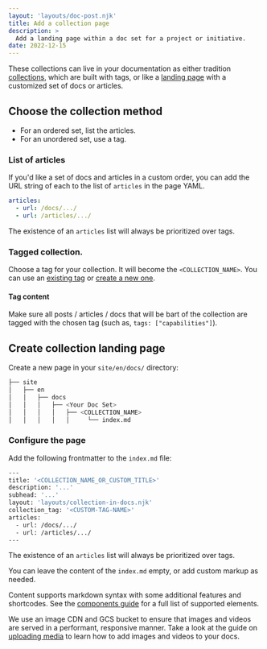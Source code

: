 ```yaml
---
layout: 'layouts/doc-post.njk'
title: Add a collection page
description: >
  Add a landing page within a doc set for a project or initiative.
date: 2022-12-15
---
```


These collections can live in your documentation as either tradition [collections](/docs/handbook/how-to/add-a-collection-page/), which are built with tags, or like a [landing page](/docs/handbook/how-to/add-a-landing-page/) with a customized set of docs or articles.

## Choose the collection method

* For an ordered set, list the articles.
* For an unordered set, use a tag.

### List of articles

If you'd like a set of docs and articles in a custom order, you can add the URL string of each to the list of `articles` in the page YAML.

```yaml
articles:
  - url: /docs/.../
  - url: /articles/.../
```

The existence of an `articles` list will always be prioritized over tags.

### Tagged collection.

Choose a tag for your collection. It will become the `<COLLECTION_NAME>`. You can use an
[existing tag](https://github.com/GoogleChrome/developer.chrome.com/blob/main/site/_data/i18n/tags.yml)
or [create a new one](/docs/handbook/how-to/add-a-tag/).

#### Tag content

Make sure all posts / articles / docs that will be bart of the collection are
tagged with the chosen tag (such as, `tags: ["capabilities"]`).

## Create collection landing page

Create a new page in your `site/en/docs/` directory:

```bash
├── site
│   ├── en
│   │   ├── docs
│   │   │   ├── <Your Doc Set>
│   │   │   │   ├── <COLLECTION_NAME>
│   │   │   │   │     └── index.md
```

### Configure the page

Add the following frontmatter to the `index.md` file:

```bash
---
title: '<COLLECTION_NAME_OR_CUSTOM_TITLE>'
description: '...'
subhead: '...'
layout: 'layouts/collection-in-docs.njk'
collection_tag: '<CUSTOM-TAG-NAME>'
articles:
  - url: /docs/.../
  - url: /articles/.../
---
```

The existence of an `articles` list will always be prioritized over tags.

You can leave the content of the `index.md` empty, or add custom markup as needed.

Content supports markdown syntax with some additional features and shortcodes.
See the [components guide](/docs/handbook/components/) for a full list of supported elements.

We use an image CDN and GCS bucket to ensure that images and
videos are served in a performant, responsive manner.
Take a look at the guide on [uploading media](/docs/handbook/how-to/add-media)
to learn how to add images and videos to your docs.
